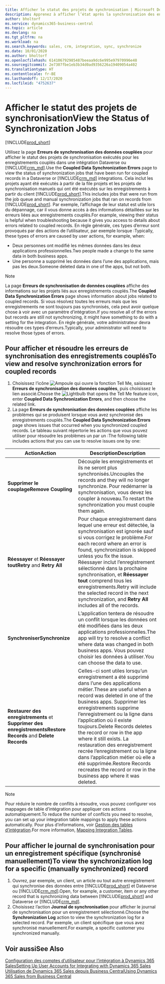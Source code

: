 ```yaml
---
title: Afficher le statut des projets de synchronisation | Microsoft Docs
description: Apprenez à afficher l’état après la synchronisation des enregistrements couplés.
author: bholtorf
ms.service: dynamics365-business-central
ms.topic: article
ms.devlang: na
ms.tgt_pltfrm: na
ms.workload: na
ms.search.keywords: sales, crm, integration, sync, synchronize
ms.date: 10/01/2020
ms.author: bholtorf
ms.openlocfilehash: 614106792985487beeaa9dc6e995e97970996e48
ms.sourcegitcommit: 2e7307fbe1eb3b34d0ad9356226a19409054a402
ms.translationtype: HT
ms.contentlocale: fr-BE
ms.lasthandoff: 12/17/2020
ms.locfileid: "4752637"
---
```

# <a name="view-the-status-of-synchronization-jobs"></a><span data-ttu-id="5dafb-103">Afficher le statut des projets de synchronisation</span><span class="sxs-lookup"><span data-stu-id="5dafb-103">View the Status of Synchronization Jobs</span></span>
[!INCLUDE[prod_short](includes/cc_data_platform_banner.md)]

<span data-ttu-id="5dafb-104">Utilisez la page **Erreurs de synchronisation des données couplées** pour afficher le statut des projets de synchronisation exécutés pour les enregistrements couplés dans une intégration Dataverse ou [!INCLUDE[crm_md](includes/crm_md.md)].</span><span class="sxs-lookup"><span data-stu-id="5dafb-104">Use the **Coupled Data Synchronization Errors** page to view the status of synchronization jobs that have been run for coupled records in a Dataverse or [!INCLUDE[crm_md](includes/crm_md.md)] integrations.</span></span> <span data-ttu-id="5dafb-105">Cela inclut les projets ayant été exécutés à partir de la file projets et les projets de synchronisation manuels qui ont été exécutés sur les enregistrements à partir du client [!INCLUDE[prod_short](includes/prod_short.md)].</span><span class="sxs-lookup"><span data-stu-id="5dafb-105">This includes jobs that were run from the job queue and manual synchronization jobs that ran on records from [!INCLUDE[prod_short](includes/prod_short.md)].</span></span> <span data-ttu-id="5dafb-106">Par exemple, l’affichage de leur statut est utile lors du dépannage, car il vous donne accès à des informations détaillées sur les erreurs liées aux enregistrements couplés.</span><span class="sxs-lookup"><span data-stu-id="5dafb-106">For example, viewing their status is helpful when troubleshooting because it gives you access to details about errors related to coupled records.</span></span> <span data-ttu-id="5dafb-107">En règle générale, ces types d’erreur sont provoqués par des actions de l’utilisateur, par exemple lorsque :</span><span class="sxs-lookup"><span data-stu-id="5dafb-107">Typically, these types of errors are caused by user actions, for example, when:</span></span>  

* <span data-ttu-id="5dafb-108">Deux personnes ont modifié les mêmes données dans les deux applications professionnelles.</span><span class="sxs-lookup"><span data-stu-id="5dafb-108">Two people made a change to the same data in both business apps.</span></span>
* <span data-ttu-id="5dafb-109">Une personne a supprimé les données dans l’une des applications, mais pas les deux.</span><span class="sxs-lookup"><span data-stu-id="5dafb-109">Someone deleted data in one of the apps, but not both.</span></span>

> [!Note]
> <span data-ttu-id="5dafb-110">La page **Erreurs de synchronisation de données couplées** affiche des informations sur les projets liés aux enregistrements couplés.</span><span class="sxs-lookup"><span data-stu-id="5dafb-110">The **Coupled Data Synchronization Errors** page shows information about jobs related to coupled records.</span></span> <span data-ttu-id="5dafb-111">Si vous résolvez toutes les erreurs mais que les enregistrements ne sont toujours pas synchronisés, cela peut avoir quelque chose à voir avec un paramètre d’intégration.</span><span class="sxs-lookup"><span data-stu-id="5dafb-111">If you resolve all of the errors but records are still not synchronizing, it might have something to do with a setting for the integration.</span></span> <span data-ttu-id="5dafb-112">En règle générale, votre administrateur devra résoudre ces types d’erreurs.</span><span class="sxs-lookup"><span data-stu-id="5dafb-112">Typically, your administrator will need to resolve those types of errors.</span></span>   

<!--

> [!VIDEO https://go.microsoft.com/fwlink/?linkid=2098171]

-->

## <a name="to-view-and-resolve-synchronization-errors-for-coupled-records"></a><span data-ttu-id="5dafb-113">Pour afficher et résoudre les erreurs de synchronisation des enregistrements couplés</span><span class="sxs-lookup"><span data-stu-id="5dafb-113">To view and resolve synchronization errors for coupled records</span></span>
1. <span data-ttu-id="5dafb-114">Choisissez l’icône ![Ampoule qui ouvre la fonction Tell Me](media/ui-search/search_small.png "Dites-moi ce que vous voulez faire"), saisissez **Erreurs de synchronisation des données couplées**, puis choisissez le lien associé.</span><span class="sxs-lookup"><span data-stu-id="5dafb-114">Choose the ![Lightbulb that opens the Tell Me feature](media/ui-search/search_small.png "Tell me what you want to do") icon, enter **Coupled Data Synchronization Errors**, and then choose the related link.</span></span>
2. <span data-ttu-id="5dafb-115">La page **Erreurs de synchronisation des données couplées** affiche les problèmes qui se produisent lorsque vous avez synchronisé des enregistrements couplés.</span><span class="sxs-lookup"><span data-stu-id="5dafb-115">The **Coupled Data Synchronization Errors** page shows issues that occurred when you synchronized coupled records.</span></span> <span data-ttu-id="5dafb-116">Le tableau suivant répertorie les actions que vous pouvez utiliser pour résoudre les problèmes un par un :</span><span class="sxs-lookup"><span data-stu-id="5dafb-116">The following table includes actions that you can use to resolve issues one by one:</span></span>

|<span data-ttu-id="5dafb-117">Action</span><span class="sxs-lookup"><span data-stu-id="5dafb-117">Action</span></span>|<span data-ttu-id="5dafb-118">Description</span><span class="sxs-lookup"><span data-stu-id="5dafb-118">Description</span></span>|
|----|----|
|<span data-ttu-id="5dafb-119">**Supprimer le couplage**</span><span class="sxs-lookup"><span data-stu-id="5dafb-119">**Remove Coupling**</span></span>|<span data-ttu-id="5dafb-120">Découple les enregistrements et ils ne seront plus synchronisés.</span><span class="sxs-lookup"><span data-stu-id="5dafb-120">Uncouples the records and they will no longer synchronize.</span></span> <span data-ttu-id="5dafb-121">Pour redémarrer la synchronisation, vous devez les coupler à nouveau.</span><span class="sxs-lookup"><span data-stu-id="5dafb-121">To restart the synchronization you must couple them again.</span></span> |
|<span data-ttu-id="5dafb-122">**Réessayer** et **Réessayer tout**</span><span class="sxs-lookup"><span data-stu-id="5dafb-122">**Retry** and **Retry All**</span></span>|<span data-ttu-id="5dafb-123">Pour chaque enregistrement dans lequel une erreur est détectée, la synchronisation est ignorée sauf si vous corrigez le problème.</span><span class="sxs-lookup"><span data-stu-id="5dafb-123">For each record where an error is found, synchronization is skipped unless you fix the issue.</span></span> <span data-ttu-id="5dafb-124">Réessayer inclut l’enregistrement sélectionné dans la prochaine synchronisation, et **Réessayer tout** comprend tous les enregistrements.</span><span class="sxs-lookup"><span data-stu-id="5dafb-124">Retry will include the selected record in the next synchronization, and **Retry All** includes all of the records.</span></span>|
|<span data-ttu-id="5dafb-125">**Synchroniser**</span><span class="sxs-lookup"><span data-stu-id="5dafb-125">**Synchronize**</span></span>|<span data-ttu-id="5dafb-126">L’application tentera de résoudre un conflit lorsque les données ont été modifiées dans les deux applications professionnelles.</span><span class="sxs-lookup"><span data-stu-id="5dafb-126">The app will try to resolve a conflict where data was changed in both business apps.</span></span> <span data-ttu-id="5dafb-127">Vous pouvez choisir les données à utiliser.</span><span class="sxs-lookup"><span data-stu-id="5dafb-127">You can choose the data to use.</span></span>|
|<span data-ttu-id="5dafb-128">**Restaurer des enregistrements** et **Supprimer des enregistrements**</span><span class="sxs-lookup"><span data-stu-id="5dafb-128">**Restore Records** and **Delete Records**</span></span>|<span data-ttu-id="5dafb-129">Celles-ci sont utiles lorsqu’un enregistrement a été supprimé dans l’une des applications métier.</span><span class="sxs-lookup"><span data-stu-id="5dafb-129">These are useful when a record was deleted in one of the business apps.</span></span> <span data-ttu-id="5dafb-130">Supprimer les enregistrements supprime l’enregistrement ou la ligne dans l’application où il existe toujours.</span><span class="sxs-lookup"><span data-stu-id="5dafb-130">Delete Records deletes the record or row in the app where it still exists.</span></span> <span data-ttu-id="5dafb-131">La restauration des enregistrement recrée l’enregistrement ou la ligne dans l’application métier où elle a été supprimée.</span><span class="sxs-lookup"><span data-stu-id="5dafb-131">Restore Records recreates the record or row in the business app where it was deleted.</span></span>|

> [!NOTE]
> <span data-ttu-id="5dafb-132">Pour réduire le nombre de conflits à résoudre, vous pouvez configurer vos mappages de table d’intégration pour appliquer ces actions automatiquement.</span><span class="sxs-lookup"><span data-stu-id="5dafb-132">To reduce the number of conflicts you need to resolve, you can set up your integration table mappings to apply these actions automatically.</span></span> <span data-ttu-id="5dafb-133">Pour plus d’informations, voir [Gestion des tables d’intégration](admin-how-to-modify-table-mappings-for-synchronization.md#mapping-integration-tables).</span><span class="sxs-lookup"><span data-stu-id="5dafb-133">For more information, [Mapping Integration Tables](admin-how-to-modify-table-mappings-for-synchronization.md#mapping-integration-tables).</span></span>

## <a name="to-view-the-synchronization-log-for-a-specific-manually-synchronized-record"></a><span data-ttu-id="5dafb-134">Pour afficher le journal de synchronisation pour un enregistrement spécifique (synchronisé manuellement)</span><span class="sxs-lookup"><span data-stu-id="5dafb-134">To view the synchronization log for a specific (manually synchronized) record</span></span>
1. <span data-ttu-id="5dafb-135">Ouvrez, par exemple, un client, un article ou tout autre enregistrement qui synchronise des données entre [!INCLUDE[prod_short](includes/prod_short.md)] et Dataverse ou [!INCLUDE[crm_md](includes/crm_md.md)].</span><span class="sxs-lookup"><span data-stu-id="5dafb-135">Open, for example, a customer, item or any other record that is synchronizing data between [!INCLUDE[prod_short](includes/prod_short.md)] and Dataverse or [!INCLUDE[crm_md](includes/crm_md.md)].</span></span>
2. <span data-ttu-id="5dafb-136">Choisissez l’action **Journal de synchronisation** pour afficher le journal de synchronisation pour un enregistrement sélectionné.</span><span class="sxs-lookup"><span data-stu-id="5dafb-136">Choose the **Synchronization Log** action to view the synchronization log for a selected record.</span></span> <span data-ttu-id="5dafb-137">Par exemple, un client spécifique que vous avez synchronisé manuellement.</span><span class="sxs-lookup"><span data-stu-id="5dafb-137">For example, a specific customer you synchronized manually.</span></span>

## <a name="see-also"></a><span data-ttu-id="5dafb-138">Voir aussi</span><span class="sxs-lookup"><span data-stu-id="5dafb-138">See Also</span></span>  
[<span data-ttu-id="5dafb-139">Configuration des comptes d’utilisateur pour l’intégration à Dynamics 365 Sales</span><span class="sxs-lookup"><span data-stu-id="5dafb-139">Setting Up User Accounts for Integrating with Dynamics 365 Sales</span></span>](admin-setting-up-integration-with-dynamics-sales.md)  
[<span data-ttu-id="5dafb-140">Utilisation de Dynamics 365 Sales depuis Business Central</span><span class="sxs-lookup"><span data-stu-id="5dafb-140">Using Dynamics 365 Sales from Business Central</span></span>](marketing-integrate-dynamicscrm.md)
